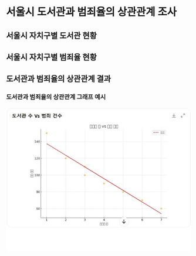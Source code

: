 # 서울시 도서관과 범죄율의 상관관계 조사
## 서울시 자치구별 도서관 현황
## 서울시 자치구별 범죄율 현황
## 도서관과 범죄율의 상관관계 결과

### 도서관과 범죄율의 상관관계 그래프 예시   

![차트 이미지](img/sample.jpg)
